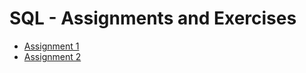 # SQL - Assignments and Exercises


* <a href=https://github.com/iremben/SQL-Assignments-Exercises/blob/main/Assignment-1/README.md>Assignment 1</a>
* <a href=https://github.com/iremben/SQL-Assignments-Exercises/blob/main/Assignment-2/README.md>Assignment 2</a>

